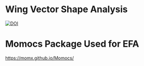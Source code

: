 # Wing Vector Shape Analysis

[![DOI](https://zenodo.org/badge/DOI/10.5281/zenodo.16619668.svg)](https://doi.org/10.5281/zenodo.16619668)

# Momocs Package Used for EFA

https://momx.github.io/Momocs/
